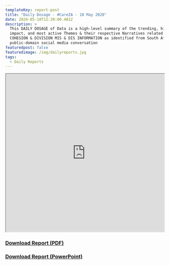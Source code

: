 ```yaml
---
templateKey: report-post
title: "Daily Dosage - #CareZA - 10 May 2020"
date: 2020-05-10T12:39:00.401Z
description: >
  This DAILY DOSAGE of Data is a high-level summary of the trending, highest
  impact, and most active Themes & their respective Narratives related to SOCIAL
  COHESION & DIVISION MIS & DIS INFORMATION as identified from South African
  public-domain social media conversation
featuredpost: false
featuredimage: /img/dailyreports.jpg
tags:
  - Daily Reports
---
```

<iframe src="https://drive.google.com/file/d/1LoeTpj7nvrkQJnjRWdqC2UOgQMk1Tm6I/preview" width="100%" height="500"></iframe>
<a href="https://drive.google.com/u/0/uc?id=1LoeTpj7nvrkQJnjRWdqC2UOgQMk1Tm6I&export=download" target="blank"><h3><strong>Download Report (PDF)</h3></strong></a>
<a href="https://docs.google.com/presentation/d/16IikFlON0ahy7HO0QCZsb2gtpOaodNbBrApKbVedR00/edit?usp=sharing" target="blank"><h3><strong>Download Report (PowerPoint)</h3></strong></a>